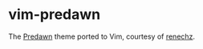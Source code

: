 # vim-predawn

The [Predawn](https://github.com/jamiewilson/predawn) theme ported to Vim, courtesy of [renechz](https://gist.github.com/renechz/fc6806cc11ba41c6c6e8).

